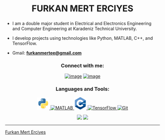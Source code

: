 <h1 align="center">FURKAN MERT ERCIYES</h1>
<h3 align="center"></h3>

- I am a double major student in Electrical and Electronics Engineering and Computer Engineering at Karadeniz Technical University.

- I develop projects using technologies like Python, MATLAB, C++, and TensorFlow.

- Gmail: **furkanmertee@gmail.com**

<h3 align="center">Connect with me:</h3>
<div align="center">

[![image](https://img.shields.io/badge/LinkedIn-0077B5?style=for-the-badge&logo=linkedin&logoColor=white)](https://www.linkedin.com/in/furkan-mert-erciyes/)
[![image](https://img.shields.io/badge/Gmail-D14836?style=for-the-badge&logo=gmail&logoColor=white)](mailto:furkanmertee@gmail.com)
  
</div>

<h3 align="center">Languages and Tools:</h3>

<p align="center"> 
  <a href="https://www.python.org/" target="_blank"> 
    <img src="https://raw.githubusercontent.com/devicons/devicon/master/icons/python/python-original.svg" alt="Python" width="40" height="40"/> 
  </a>
  <a href="https://www.mathworks.com/products/matlab.html" target="_blank"> 
    <img src="https://upload.wikimedia.org/wikipedia/commons/2/21/Matlab_Logo.png" alt="MATLAB" width="40" height="40"/> 
  </a>
  <a href="https://isocpp.org/" target="_blank"> 
    <img src="https://raw.githubusercontent.com/devicons/devicon/master/icons/cplusplus/cplusplus-original.svg" alt="C++" width="40" height="40"/> 
  </a>  
  <a href="https://www.tensorflow.org/" target="_blank"> 
    <img src="https://www.vectorlogo.zone/logos/tensorflow/tensorflow-icon.svg" alt="TensorFlow" width="40" height="40"/> 
  </a> 
  <a href="https://git-scm.com/" target="_blank"> 
    <img src="https://www.vectorlogo.zone/logos/git-scm/git-scm-icon.svg" alt="Git" width="40" height="40"/> 
  </a>
</p>

<p align= "center">
  <img height= "150" src="https://github-readme-stats.vercel.app/api?username=furkanmert&theme=react&show_icons=true&include_all_commits=true" />
  <img height= "150" src="https://github-readme-stats.vercel.app/api/top-langs/?username=furkanmert&theme=react&layout=compact" />
</p>

------

[Furkan Mert Erciyes](https://github.com/furkanmert)
